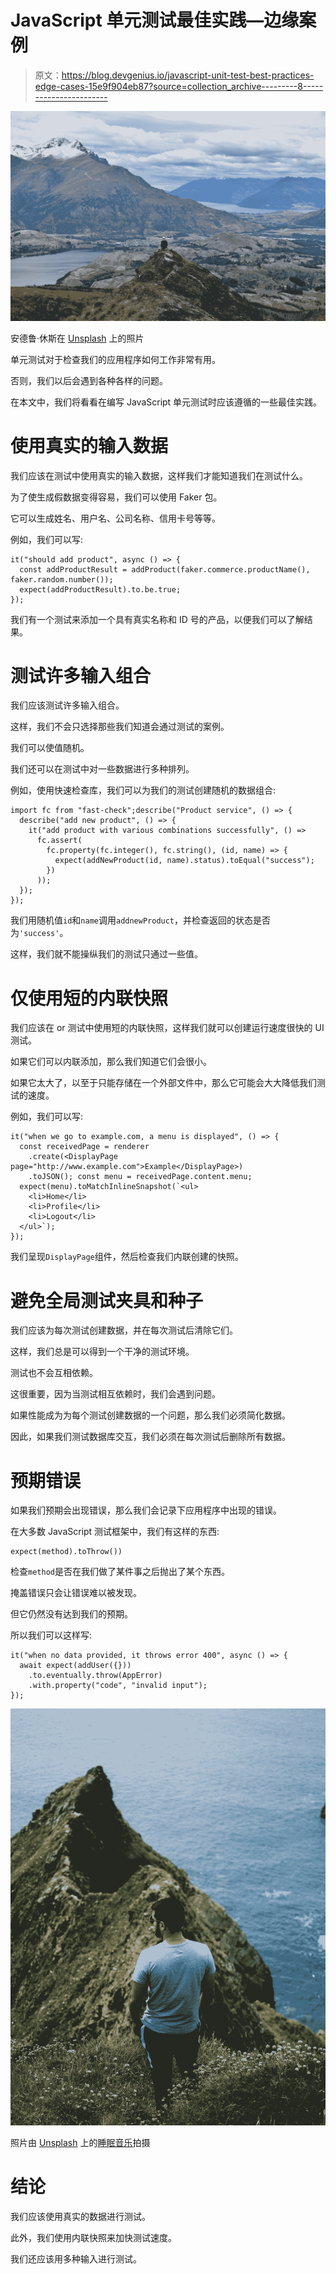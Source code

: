 # JavaScript 单元测试最佳实践—边缘案例

> 原文：<https://blog.devgenius.io/javascript-unit-test-best-practices-edge-cases-15e9f904eb87?source=collection_archive---------8----------------------->

![](img/601ce46f076a754be6e3c4329ad8f4a3.png)

安德鲁·休斯在 [Unsplash](https://unsplash.com?utm_source=medium&utm_medium=referral) 上的照片

单元测试对于检查我们的应用程序如何工作非常有用。

否则，我们以后会遇到各种各样的问题。

在本文中，我们将看看在编写 JavaScript 单元测试时应该遵循的一些最佳实践。

# 使用真实的输入数据

我们应该在测试中使用真实的输入数据，这样我们才能知道我们在测试什么。

为了使生成假数据变得容易，我们可以使用 Faker 包。

它可以生成姓名、用户名、公司名称、信用卡号等等。

例如，我们可以写:

```
it("should add product", async () => {
  const addProductResult = addProduct(faker.commerce.productName(), faker.random.number());
  expect(addProductResult).to.be.true;
});
```

我们有一个测试来添加一个具有真实名称和 ID 号的产品，以便我们可以了解结果。

# 测试许多输入组合

我们应该测试许多输入组合。

这样，我们不会只选择那些我们知道会通过测试的案例。

我们可以使值随机。

我们还可以在测试中对一些数据进行多种排列。

例如，使用快速检查库，我们可以为我们的测试创建随机的数据组合:

```
import fc from "fast-check";describe("Product service", () => {
  describe("add new product", () => {
    it("add product with various combinations successfully", () =>
      fc.assert(
        fc.property(fc.integer(), fc.string(), (id, name) => {
          expect(addNewProduct(id, name).status).toEqual("success");
        })
      ));
  });
});
```

我们用随机值`id`和`name`调用`addnewProduct`，并检查返回的状态是否为`'success'`。

这样，我们就不能操纵我们的测试只通过一些值。

# 仅使用短的内联快照

我们应该在 or 测试中使用短的内联快照，这样我们就可以创建运行速度很快的 UI 测试。

如果它们可以内联添加，那么我们知道它们会很小。

如果它太大了，以至于只能存储在一个外部文件中，那么它可能会大大降低我们测试的速度。

例如，我们可以写:

```
it("when we go to example.com, a menu is displayed", () => {
  const receivedPage = renderer
    .create(<DisplayPage page="http://www.example.com">Example</DisplayPage>)
    .toJSON(); const menu = receivedPage.content.menu;
  expect(menu).toMatchInlineSnapshot(`<ul>
    <li>Home</li>
    <li>Profile</li>
    <li>Logout</li>
  </ul>`);
});
```

我们呈现`DisplayPage`组件，然后检查我们内联创建的快照。

# 避免全局测试夹具和种子

我们应该为每次测试创建数据，并在每次测试后清除它们。

这样，我们总是可以得到一个干净的测试环境。

测试也不会互相依赖。

这很重要，因为当测试相互依赖时，我们会遇到问题。

如果性能成为为每个测试创建数据的一个问题，那么我们必须简化数据。

因此，如果我们测试数据库交互，我们必须在每次测试后删除所有数据。

# 预期错误

如果我们预期会出现错误，那么我们会记录下应用程序中出现的错误。

在大多数 JavaScript 测试框架中，我们有这样的东西:

```
expect(method).toThrow())
```

检查`method`是否在我们做了某件事之后抛出了某个东西。

掩盖错误只会让错误难以被发现。

但它仍然没有达到我们的预期。

所以我们可以这样写:

```
it("when no data provided, it throws error 400", async () => {
  await expect(addUser({}))
    .to.eventually.throw(AppError)
    .with.property("code", "invalid input");
});
```

![](img/689d2c461965ac9f5ab34da2bfffe75d.png)

照片由 [Unsplash](https://unsplash.com?utm_source=medium&utm_medium=referral) 上的[睡眠音乐](https://unsplash.com/@sleepmusic?utm_source=medium&utm_medium=referral)拍摄

# 结论

我们应该使用真实的数据进行测试。

此外，我们使用内联快照来加快测试速度。

我们还应该用多种输入进行测试。